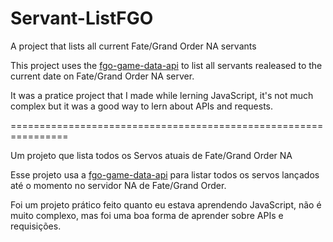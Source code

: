 # Servant-ListFGO
A project that lists all current Fate/Grand Order NA servants

This project uses the [fgo-game-data-api](https://github.com/atlasacademy/fgo-game-data-api) to list all servants realeased to the current date on Fate/Grand Order NA server.

It was a pratice project that I made while lerning JavaScript, it's not much complex but it was a good way to lern about APIs and requests.

================================================================

Um projeto que lista todos os Servos atuais de Fate/Grand Order NA

Esse projeto usa a [fgo-game-data-api](https://github.com/atlasacademy/fgo-game-data-api) para listar todos os servos lançados até o momento no servidor NA de Fate/Grand Order.

Foi um projeto prático feito quanto eu estava aprendendo JavaScript, não é muito complexo, mas foi uma boa forma de aprender sobre APIs e requisições.

